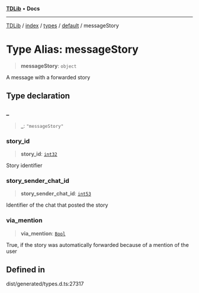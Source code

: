 [**TDLib**](../../../../../../README.md) • **Docs**

***

[TDLib](../../../../../../modules.md) / [index](../../../../../README.md) / [types](../../../README.md) / [default](../README.md) / messageStory

# Type Alias: messageStory

> **messageStory**: `object`

A message with a forwarded story

## Type declaration

### \_

> **\_**: `"messageStory"`

### story\_id

> **story\_id**: [`int32`](int32.md)

Story identifier

### story\_sender\_chat\_id

> **story\_sender\_chat\_id**: [`int53`](int53.md)

Identifier of the chat that posted the story

### via\_mention

> **via\_mention**: [`Bool`](Bool.md)

True, if the story was automatically forwarded because of a mention of the user

## Defined in

dist/generated/types.d.ts:27317
